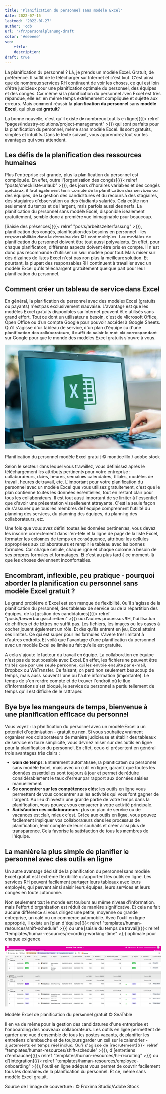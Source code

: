 ```yaml
---
title: 'Planification du personnel sans modèle Excel'
date: 2022-07-15
lastmod: '2022-07-27'
author: 'cdb'
url: '/fr/personalplanung-draft'
color: '#eeeeee'
seo:
    title:
    description:
draft: true
---
```


La planification du personnel ? Là, je prends un modèle Excel. Gratuit, de préférence. Il suffit de le télécharger sur Internet et c'est tout. C'est ainsi que de nombreux services RH continuent de voir les choses, ce qui est loin d'être judicieux pour une planification optimale du personnel, des équipes et des congés. Car même si la planification du personnel avec Excel est très répandue, elle est en même temps extrêmement compliquée et sujette aux erreurs. Mais comment réussir la **planification du personnel** sans **modèle Excel**, qui plus est **gratuit**?

La bonne nouvelle, c'est qu'il existe de nombreux [outils en ligne]({{< relref "pages/industry-solutions/project-management" >}}) qui sont parfaits pour la planification du personnel, même sans modèle Excel. Ils sont gratuits, simples et intuitifs. Dans le texte suivant, vous apprendrez tout sur les avantages qui vous attendent.

## Les défis de la planification des ressources humaines

Plus l'entreprise est grande, plus la planification du personnel est compliquée. En effet, outre l'[organisation des congés]({{< relref "posts/checkliste-urlaub" >}}), des jours d'horaires variables et des congés spéciaux, il faut également tenir compte de la planification des services ou des équipes, de la gestion des candidatures et du recours à des stagiaires, des stagiaires d'observation ou des étudiants salariés. Cela coûte non seulement du temps et de l'argent, mais parfois aussi des nerfs. La planification du personnel sans modèle Excel, disponible idéalement gratuitement, semble donc à première vue inimaginable pour beaucoup.

[Saisie des présences]({{< relref "posts/arbeitszeiterfassung" >}}), planification des congés, planification des besoins en personnel - les responsabilités dans le domaine des RH sont multiples. Les modèles de planification du personnel doivent être tout aussi polyvalents. En effet, pour chaque planification, différents aspects doivent être pris en compte. Il n'est donc pas recommandé d'utiliser un seul modèle pour tout. Mais miser sur des dizaines de listes Excel n'est pas non plus la meilleure solution. Et pourtant, la plupart des responsables RH continuent à travailler avec un modèle Excel qu'ils téléchargent gratuitement quelque part pour leur planification du personnel.

## Comment créer un tableau de service dans Excel

En général, la planification du personnel avec des modèles Excel (gratuits ou payants) n'est pas exclusivement mauvaise. L'avantage est que les modèles Excel gratuits disponibles sur Internet peuvent être utilisés sans grand effort. Tout ce dont un utilisateur a besoin, c'est de Microsoft Office, Open Office ou d'un compte Google pour pouvoir accéder à Google Sheets. Qu'il s'agisse d'un tableau de service, d'un plan d'équipe ou d'une planification des collaborateurs, il suffit de saisir le mot-clé correspondant sur Google pour que le monde des modèles Excel gratuits s'ouvre à vous.

![Le collaborateur utilise pour la planification du personnel le modèle Excel gratuit.](Personalplanung-Excel-Vorlage-kostenlos_AdobeStock_343110940_bearbeitet-711x474.jpg)

Planification du personnel modèle Excel gratuit © monticellllo / adobe stock

Selon le secteur dans lequel vous travaillez, vous définissez après le téléchargement les attributs pertinents pour votre entreprise : collaborateurs, dates, heures, semaines calendaires, filiales, modèles de travail, heures de travail, etc. L'important pour votre planification du personnel avec un modèle Excel que vous utilisez gratuitement, c'est que le plan contienne toutes les données essentielles, tout en restant clair pour tous les collaborateurs. Il est tout aussi important de se limiter à l'essentiel que d'avoir une présentation visuellement attrayante. C'est la seule façon de s'assurer que tous les membres de l'équipe comprennent l'utilité du planning des services, du planning des équipes, du planning des collaborateurs, etc.

Une fois que vous avez défini toutes les données pertinentes, vous devez les inscrire correctement dans l'en-tête et la ligne de page de la liste Excel, formater les colonnes de temps en conséquence, attribuer les cellules appropriées aux collaborateurs et remplir le tableau avec les bonnes formules. Car chaque cellule, chaque ligne et chaque colonne a besoin de ses propres formules et formatages. Et c'est au plus tard à ce moment-là que les choses deviennent inconfortables.

## Encombrant, inflexible, peu pratique - pourquoi aborder la planification du personnel sans modèle Excel gratuit ?

Le grand problème d'Excel est son manque de flexibilité. Qu'il s'agisse de la planification du personnel, des tableaux de service ou de la répartition des équipes, de la [gestion des candidatures]({{< relref "posts/bewerbungsschreiben" >}}) ou d'autres processus RH, l'utilisation de chiffres et de lettres ne suffit pas. Les fichiers, les images ou les cases à cocher jouent également un rôle. Et dès qu'ils entrent en jeu, Excel atteint ses limites. Ce qui est super pour les formules s'avère très limitant à d'autres endroits. Et voilà que l'avantage d'une planification du personnel avec un modèle Excel se limite au fait qu'elle est gratuite.

A cela s'ajoute le facteur du travail en équipe. La collaboration en équipe n'est pas du tout possible avec Excel. En effet, les fichiers ne peuvent être traités que par une seule personne, qui les envoie ensuite par e-mail, Dropbox ou WeTransfer. Ce faisant, on perd non seulement beaucoup de temps, mais aussi souvent l'une ou l'autre information (importante). Le temps de s'en rendre compte et de trouver l'endroit où le flux d'informations s'est bloqué, le service du personnel a perdu tellement de temps qu'il est difficile de le rattraper.

## Bye bye les mangeurs de temps, bienvenue à une planification efficace du personnel

Vous voyez : la planification du personnel avec un modèle Excel a un potentiel d'optimisation - gratuit ou non. Si vous souhaitez vraiment organiser vos collaborateurs de manière judicieuse et établir des tableaux de service en toute simplicité, vous devriez miser sur des outils en ligne pour la planification du personnel. En effet, ceux-ci présentent en général trois avantages très clairs :

- **Gain de temps**: Entièrement automatisée, la planification du personnel sans modèle Excel, mais avec un outil en ligne, garantit que toutes les données essentielles sont toujours à jour et permet de réduire considérablement le taux d'erreur par rapport aux données saisies manuellement.
- **Se concentrer sur les compétences clés**: les outils en ligne vous permettent de vous concentrer sur les activités qui vous font gagner de l'argent. Au lieu d'investir une grande partie de votre temps dans la planification, vous pouvez vous consacrer à votre activité principale.
- **Satisfaction des collaborateurs**: plus un plan de service ou de vacances est clair, mieux c'est. Grâce aux outils en ligne, vous pouvez facilement impliquer vos collaborateurs dans les processus de planification, tenir compte de leurs souhaits et créer ainsi plus de transparence. Cela favorise la satisfaction de tous les membres de l'équipe.

## La manière la plus simple de planifier le personnel avec des outils en ligne

Un autre avantage décisif de la planification du personnel sans modèle Excel gratuit est l'extrême flexibilité qu'apportent les outils en ligne. Les services RH peuvent facilement partager leurs tableaux avec leurs employés, qui peuvent ainsi saisir leurs équipes, leurs services et leurs congés en toute autonomie.

Non seulement tout le monde est toujours au même niveau d'information, mais l'effort d'organisation est réduit de manière significative. Et cela ne fait aucune différence si vous dirigez une petite, moyenne ou grande entreprise, un café ou un commerce automobile. Avec l'outil en ligne approprié, il existe un [plan d'équipe]({{< relref "templates/human-resources/shift-schedule" >}}) ou une [saisie du temps de travail]({{< relref "templates/human-resources/recording-working-time" >}}) optimale pour chaque exigence.

![](Personalplanung-Excel-Vorlage-kostenlos-1088x428.png)

Modèle Excel de planification du personnel gratuit © SeaTable

Il en va de même pour la gestion des candidatures d'une entreprise et l'onboarding des nouveaux collaborateurs. Les outils en ligne permettent de garder une vue d'ensemble de tous les postes vacants, de planifier les entretiens d'embauche et de toujours garder un œil sur le calendrier - ajustements en temps réel inclus. Qu'il s'agisse de [recrutement]({{< relref "templates/human-resources/shift-schedule" >}}), d'[entretiens d'embauche]({{< relref "templates/human-resources/hr-recruiting" >}}) ou d'[intégration]({{< relref "templates/human-resources/employee-onboarding" >}}), l'outil en ligne adéquat vous permet de couvrir facilement tous les domaines de la planification du personnel. Et ce, même sans modèle Excel gratuit.

Source de l'image de couverture : © Proxima Studio/Adobe Stock
